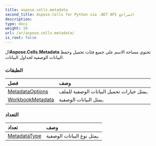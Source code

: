 ```yaml
---
title: aspose.cells.metadata
second_title: Aspose.Cells for Python via .NET API المراجع
description:
type: docs
weight: 10
url: /ar/aspose.cells.metadata/
is_root: false
---
```

 ال**Aspose.Cells.Metadata** تحتوي مساحة الاسم على جميع فئات تحميل وحفظ البيانات الوصفية لجداول البيانات.

###  الطبقات
| فصل| وصف|
| :- | :- |
| [MetadataOptions](/cells/python-net/ar/aspose.cells.metadata/metadataoptions) | يمثل خيارات تحميل البيانات الوصفية للملف.|
| [WorkbookMetadata](/cells/python-net/ar/aspose.cells.metadata/workbookmetadata) | يمثل البيانات الوصفية.|


###  التعداد
|تعداد| وصف|
| :- | :- |
| [MetadataType](/cells/python-net/ar/aspose.cells.metadata/metadatatype) | يمثل نوع البيانات الوصفية.|


